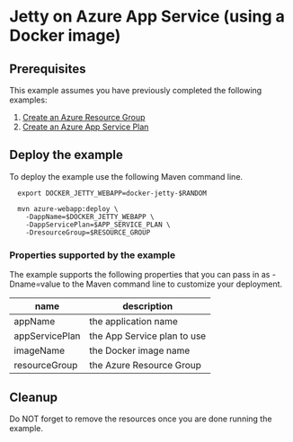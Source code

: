 
# Jetty on Azure App Service (using a Docker image)

## Prerequisites

This example assumes you have previously completed the following examples:

1. [Create an Azure Resource Group](../../group/create/)
1. [Create an Azure App Service Plan](../../appservice/plan/create/)

## Deploy the example

To deploy the example use the following Maven command line.

````shell
  export DOCKER_JETTY_WEBAPP=docker-jetty-$RANDOM

  mvn azure-webapp:deploy \
    -DappName=$DOCKER_JETTY_WEBAPP \
    -DappServicePlan=$APP_SERVICE_PLAN \
    -DresourceGroup=$RESOURCE_GROUP
````

### Properties supported by the example

The example supports the following properties that you can pass in as
-Dname=value to the Maven command line to customize your deployment.

| name                   | description                  |
|------------------------|------------------------------|
| appName                | the application name         |
| appServicePlan         | the App Service plan to use  |
| imageName              | the Docker image name        |
| resourceGroup          | the Azure Resource Group     |

## Cleanup

Do NOT forget to remove the resources once you are done running the example.
